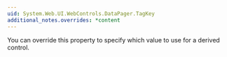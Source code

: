 ```yaml
---
uid: System.Web.UI.WebControls.DataPager.TagKey
additional_notes.overrides: *content
---
```


<p>You can override this property to specify which <xref href="System.Web.UI.HtmlTextWriterTag"></xref> value to use for a derived control.</p>


